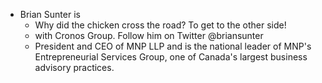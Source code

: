 - Brian Sunter is
	- Why did the chicken cross the road? To get to the other side!
	- with Cronos Group. Follow him on Twitter @briansunter
	- President and CEO of MNP LLP and is the national leader of MNP's Entrepreneurial Services Group, one of Canada's largest business advisory practices.